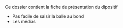 Ce dossier contient la fiche de présentation du dipositif
* Pas facile de saisir la balle au bond
* Les médias
